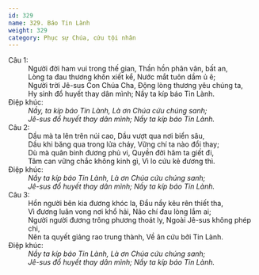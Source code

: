 ```yaml
---
id: 329
name: 329. Báo Tin Lành
weight: 329
category: Phục sự Chúa, cứu tội nhân
---
```

<dl><dt>Câu 1:</dt><dd data-verse="1">Người đời ham vui trong thế gian, Thần hồn phân vân, bất an, <br/>Lòng ta đau thương khôn xiết kể, Nước mắt tuôn dầm ủ ê; <br/>Người trời Jê-sus Con Chúa Cha, Động lòng thương yêu chúng ta, <br/>Hy sinh đổ huyết thay dân mình; Nầy ta kíp báo Tin Lành. </dd><dt>Điệp khúc:</dt><dd data-chorus="1"><em>Nầy, ta kíp báo Tin Lành, Là ơn Chúa cứu chúng sanh; <br/>Jê-sus đổ huyết thay dân mình; Nầy ta kíp báo Tin Lành. </em></dd><dt>Câu 2:</dt><dd data-verse="2">Dầu mà ta lên trên núi cao, Dầu vượt qua nơi biển sâu, <br/>Dầu khi băng qua trong lửa cháy, Vững chí ta nào đổi thay; <br/>Dù mà quân binh đương phủ vi, Quyền đời hăm ta giết đi, <br/>Tâm can vững chắc không kinh gì, Vì lo cứu kẻ đương thì. </dd><dt>Điệp khúc:</dt><dd data-chorus="1"><em>Nầy ta kíp báo Tin Lành, Là ơn Chúa cứu chúng sanh; <br/>Jê-sus đổ huyết thay dân mình; Nầy ta kíp báo Tin Lành. </em></dd><dt>Câu 3:</dt><dd data-verse="3">Hồn người bên kia đương khóc la, Đầu nầy kêu rên thiết tha, <br/>Vì đương luân vong nơi khổ hải, Não chí đau lòng lắm ai; <br/>Người người đương trông phương thoát ly, Ngoài Jê-sus không phép chi, <br/>Nên ta quyết giảng rao trung thành, Về ân cứu bởi Tin Lành. </dd><dt>Điệp khúc:</dt><dd data-chorus="1"><em>Nầy ta kíp báo Tin Lành, Là ơn Chúa cứu chúng sanh; <br/>Jê-sus đổ huyết thay dân mình; Nầy ta kíp báo Tin Lành. </em></dd></dl>
